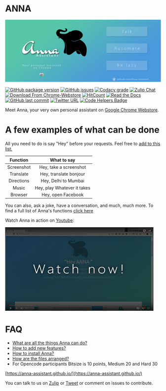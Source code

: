 # ANNA
![alt-image](https://github.com/Anna-Assistant/Anna/blob/master/img/Tile%20Image(1400x560).png)

[![GitHub package version](https://img.shields.io/github/package-json/v/badges/shields.svg)](https://github.com/Anna-Assistant/Anna/)
[![GitHub issues](https://img.shields.io/github/issues/Anna-Assistant/Anna.svg)](https://github.com/Anna-Assistant/Anna/issues)
[![Codacy grade](https://img.shields.io/codacy/grade/e27821fb6289410b8f58338c7e0bc686.svg)](https://github.com/Anna-Assistant/Anna)
[![Zulip Chat](https://img.shields.io/badge/zulip-join_chat-brightgreen.svg)](https://anna.zulipchat.com/)
[![Download From Chrome-Webstore](https://img.shields.io/badge/download-chrome--westore-brightgreen.svg)](https://chrome.google.com/webstore/detail/anna-assistant/kmkkgdkinnjokklbfloikdbdohbiklog)
[![HitCount](http://hits.dwyl.io/gauthamzz/Anna-Assistant/Anna.svg)](http://hits.dwyl.io/gauthamzz/Anna-Assistant/Anna)
[![Read the Docs](https://img.shields.io/readthedocs/pip.svg)](https://github.com/Anna-Assistant/Anna/tree/master/docs)
[![GitHub last commit](https://img.shields.io/github/last-commit/google/skia.svg)](https://github.com/Anna-Assistant/Anna/commits/master)
[![Twitter URL](https://img.shields.io/twitter/url/http/shields.io.svg?style=social)](https://twitter.com/anna_assistant)
[![Code Helpers Badge](https://www.codetriage.com/anna-assistant/anna/badges/users.svg)](https://www.codetriage.com/anna-assistant/anna)

Meet Anna, your very own personal assistant on [Google Chrome Webstore](https://chrome.google.com/webstore/detail/anna-assistant/kmkkgdkinnjokklbfloikdbdohbiklog).

# A few examples of what can be done

All you need to do is say "Hey" before your requests. Feel free to [add to this list.](https://github.com/Anna-Assistant/Anna/blob/master/docs/Contributing.md)

| Function | What to say |
|:-:|:-:|
| Screenshot | Hey, take a screenshot |
| Translate | Hey, translate bonjour |
| Directions | Hey, Delhi to Mumbai |
| Music | Hey, play Whatever it takes |
| Browser | Hey, open Facebook |

You can also, ask a joke, have a conversation, and much, much more. To find a full list of Anna's functions [click here](https://github.com/Anna-Assistant/Anna/blob/master/docs/HowItWorks.md)


Watch Anna in action on [Youtube](https://www.youtube.com/watch?v=17bVrAZMgEY):

[![Watch on Youtube](https://github.com/Anna-Assistant/Anna/blob/master/img/Youtube.png)](https://www.youtube.com/watch?v=17bVrAZMgEY)


# FAQ

- [What are all the things Anna can do?](https://github.com/Anna-Assistant/Anna/blob/master/docs/HowItWorks.md)
- [How to add new features?](https://github.com/Anna-Assistant/Anna/blob/master/docs/AdditionOfNewFeatures.md)
- [How to install Anna?](https://github.com/Anna-Assistant/Anna/blob/master/docs/HowToInstallGuide.md)
- [How are the files arranged?](https://github.com/Anna-Assistant/Anna/blob/master/docs/ArrangementOfFiles.md)
- For Opencode participants Bitsize is 10 points, Medium 20 and Hard 30 

[https://anna-assistant.github.io/](https://anna-assistant.github.io/)

You can talk to us on  [Zulip](https://anna.zulipchat.com/) or [Tweet](https://twitter.com/anna_assistant) or comment on issues to contribute.


